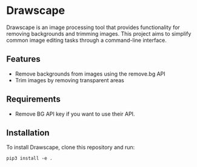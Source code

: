 # Drawscape

Drawscape is an image processing tool that provides functionality for removing backgrounds and trimming images. This project aims to simplify common image editing tasks through a command-line interface.

## Features

- Remove backgrounds from images using the remove.bg API
- Trim images by removing transparent areas

## Requirements
- Remove BG API key if you want to use their API. 

## Installation

To install Drawscape, clone this repository and run:


```
pip3 install -e .
```